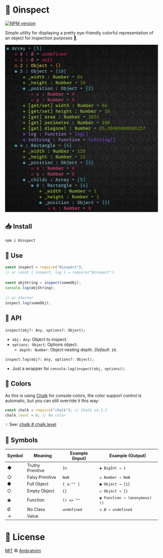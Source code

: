 # 👀 0inspect

[![NPM version](https://badge.fury.io/js/0inspect.svg)](https://npmjs.org/package/0inspect)

Simple utility for displaying a pretty eye-friendly colorful representation of an object for inspection purposes 👮.

![Screenshot](./screenshot.jpg?raw=true)

## 📥 Install

```
npm i 0inspect
```

## 🏁 Use

```js
const inspect = require("0inspect");
// or const { inspect, log } = require("0inspect");

const objString = inspect(someObj);
console.log(objString);

// or shorter
inspect.log(someObj);
```

## 📕 API

`inspect(obj?: Any, options?: Object);`

- `obj: Any`: Object to inspect.
- `options: Object`: Options object.
  - `depth: Number`: Object nesting depth. _Default: `10`_.

`inspect.log(obj?: Any, options?: Object);`

- Just a wrapper for `console.log(inspect(obj, options))`.

## 🎨 Colors

As this is using [Chalk](https://github.com/chalk) for console colors, the color support control is automatic, but you can still override it this way:

```js
const chalk = require("chalk"); // Chalk v4.1.2
chalk.level = 0; // No color
```

💡 See: [chalk # chalk.level](https://github.com/chalk/chalk#chalklevel)

## 📍 Symbols

| Symbol | Meaning          | Example (Input) | Example (Output)             |
| ------ | ---------------- | --------------- | ---------------------------- |
| ◆      | Truthy Primitive | `1n`            | `◆ BigInt → 1`               |
| ◇      | Falsy Primitive  | `NaN`           | `◇ Number → NaN`             |
| ●      | Full Object      | `{ a:"" }`      | `● Object → {1}`             |
| ○      | Empty Object     | `{}`            | `○ Object → {}`              |
| ◉      | Function         | `() => ""`      | `◉ Function → (anonymous)()` |
| Ø      | No Class         | `undefined`     | `◇ Ø → undefined`            |
| →      | Value            |

# 📃 License

[MIT](./LICENSE) © [Ambratolm](https://github.com/Ambratolm)
